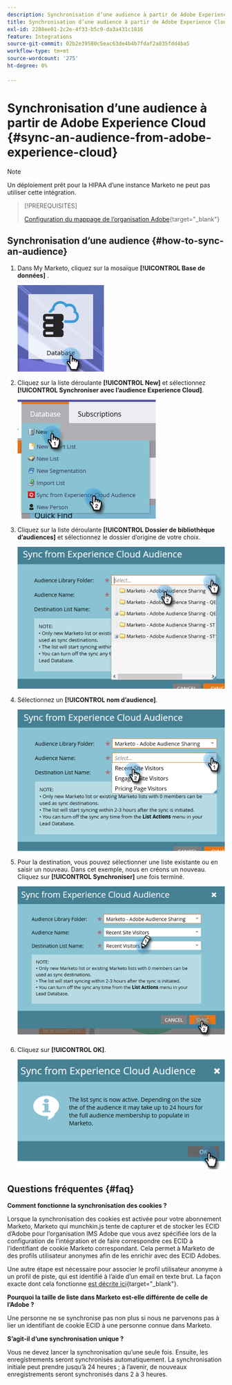 ```yaml
---
description: Synchronisation d’une audience à partir de Adobe Experience Cloud - Documents Marketo - Documentation du produit
title: Synchronisation d’une audience à partir de Adobe Experience Cloud
exl-id: 2288ee01-2c2e-4f33-b5c9-da3a431c1816
feature: Integrations
source-git-commit: 02b2e39580c5eac63de4b4b7fdaf2a835fdd4ba5
workflow-type: tm+mt
source-wordcount: '275'
ht-degree: 0%

---
```


# Synchronisation d’une audience à partir de Adobe Experience Cloud {#sync-an-audience-from-adobe-experience-cloud}

>[!NOTE]
>
>Un déploiement prêt pour la HIPAA d’une instance Marketo ne peut pas utiliser cette intégration.

>[!PREREQUISITES]
>
>[Configuration du mappage de l’organisation Adobe](/help/marketo/product-docs/adobe-experience-cloud-integrations/set-up-adobe-organization-mapping.md){target="_blank"}

## Synchronisation d’une audience {#how-to-sync-an-audience}

1. Dans My Marketo, cliquez sur la mosaïque **[!UICONTROL Base de données]** .

   ![](assets/sync-an-audience-from-adobe-experience-cloud-1.png)

1. Cliquez sur la liste déroulante **[!UICONTROL New]** et sélectionnez **[!UICONTROL Synchroniser avec l’audience Experience Cloud]**.

   ![](assets/sync-an-audience-from-adobe-experience-cloud-2.png)

1. Cliquez sur la liste déroulante **[!UICONTROL Dossier de bibliothèque d’audiences]** et sélectionnez le dossier d’origine de votre choix.

   ![](assets/sync-an-audience-from-adobe-experience-cloud-3.png)

1. Sélectionnez un **[!UICONTROL nom d’audience]**.

   ![](assets/sync-an-audience-from-adobe-experience-cloud-4.png)

1. Pour la destination, vous pouvez sélectionner une liste existante ou en saisir un nouveau. Dans cet exemple, nous en créons un nouveau. Cliquez sur **[!UICONTROL Synchroniser]** une fois terminé.

   ![](assets/sync-an-audience-from-adobe-experience-cloud-5.png)

1. Cliquez sur **[!UICONTROL OK]**.

   ![](assets/sync-an-audience-from-adobe-experience-cloud-6.png)

## Questions fréquentes {#faq}

**Comment fonctionne la synchronisation des cookies ?**

Lorsque la synchronisation des cookies est activée pour votre abonnement Marketo, Marketo qui  munchkin.js tente de capturer et de stocker les ECID d’Adobe pour l’organisation IMS Adobe que vous avez spécifiée lors de la configuration de l’intégration et de faire correspondre ces ECID à l’identifiant de cookie Marketo correspondant. Cela permet à Marketo de  des profils utilisateur anonymes afin de les enrichir avec des ECID Adobes.

Une autre étape est nécessaire pour associer le profil utilisateur anonyme à un profil de piste, qui est identifié à l’aide d’un email en texte brut. La façon exacte dont cela fonctionne [est décrite ici](/help/marketo/product-docs/reporting/basic-reporting/report-activity/tracking-anonymous-activity-and-people.md){target="_blank"}.

**Pourquoi la taille de liste dans Marketo est-elle différente de celle de l’Adobe ?**

Une personne ne se synchronise pas non plus si nous ne parvenons pas à lier un identifiant de cookie ECID à une personne connue dans Marketo.

**S’agit-il d’une synchronisation unique ?**

Vous ne devez lancer la synchronisation qu’une seule fois. Ensuite, les enregistrements seront synchronisés automatiquement. La synchronisation initiale peut prendre jusqu’à 24 heures ; à l’avenir, de nouveaux enregistrements seront synchronisés dans 2 à 3 heures.
